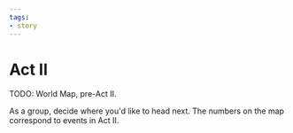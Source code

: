 ```yaml
---
tags:
- story
---
```


# Act II

TODO: World Map, pre-Act II.

As a group, decide where you'd like to head next.
The numbers on the map correspond to events in Act II.
